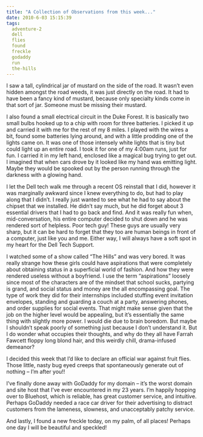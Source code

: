 ```yaml
---
title: "A Collection of Observations from this week..."
date: 2010-6-03 15:15:39
tags:
  adventure-2
  dell
  flies
  found
  freckle
  godaddy
  run
  the-hills
---
```



I saw a tall, cylindrical jar of mustard on the side of the road. It wasn’t even hidden amongst the road weeds, it was just directly on the road. It had to have been a fancy kind of mustard, because only specialty kinds come in that sort of jar. Someone must be missing their mustard.

I also found a small electrical circuit in the Duke Forest. It is basically two small bulbs hooked up to a chip with room for three batteries. I picked it up and carried it with me for the rest of my 8 miles. I played with the wires a bit, found some batteries lying around, and with a little prodding one of the lights came on. It was one of those intensely white lights that is tiny but could light up an entire road. I took it for one of my 4:00am runs, just for fun. I carried it in my left hand, enclosed like a magical bug trying to get out. I imagined that when cars drove by it looked like my hand was emitting light. Maybe they would be spooked out by the person running through the darkness with a glowing hand.

I let the Dell tech walk me through a recent OS reinstall that I did, however it was marginally awkward since I knew everything to do, but had to play along that I didn’t. I really just wanted to see what he had to say about the chipset that we installed. He didn’t say much, but he did forget about 3 essential drivers that I had to go back and find. And it was really fun when, mid-conversation, his entire computer decided to shut down and he was rendered sort of helpless. Poor tech guy! These guys are usually very sharp, but it can be hard to forget that they too are human beings in front of a computer, just like you and me. Either way, I will always have a soft spot in my heart for the Dell Tech Support.

I watched some of a show called “The Hills” and was very bored. It was really strange how these girls could have aspirations that were completely about obtaining status in a superficial world of fashion. And how they were rendered useless without a boyfriend. I use the term “aspirations” loosely since most of the characters are of the mindset that school sucks, partying is grand, and social status and money are the all encompassing goal. The type of work they did for their internships included stuffing event invitation envelopes, standing and guarding a couch at a party, answering phones, and order supplies for social events. That might make sense given that the job on the higher level would be appealing, but it’s essentially the same thing with slightly more power. I would die due to brain boredom. But maybe I shouldn’t speak poorly of something just because I don’t understand it. But I do wonder what occupies their thoughts, and why do they all have Farrah Fawcett floppy long blond hair, and this weirdly chill, drama-infused demeanor?

I decided this week that I’d like to declare an official war against fruit flies. Those little, nasty bug eyed creeps that spontaneously generate out of nothing – I’m after you!!

I’ve finally done away with GoDaddy for my domain – it’s the worst domain and site host that I’ve ever encountered in my 23 years. I’m happily hopping over to Bluehost, which is reliable, has great customer service, and intuitive. Perhaps GoDaddy needed a race car driver for their advertising to distract customers from the lameness, slowness, and unacceptably patchy service.

And lastly, I found a new freckle today, on my palm, of all places! Perhaps one day I will be beautiful and speckled!


